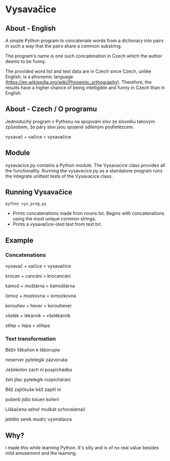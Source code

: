# Vysavačice

## About - English

A simple Python program to concatenate words from a dictionary into pairs in such a way that the pairs share a common substring.

The program's name is one such concatenation in Czech which the author deems to be funny.

The provided word list and text data are in Czech since Czech, unlike English, is a phonemic language (https://en.wikipedia.org/wiki/Phonemic_orthography). Therefore, the results have a higher chance of being intelligible and funny in Czech than in English.

## About - Czech / O programu

Jednoduchý program v Pythonu na spojování slov ze slovníku takovým způsobem, že páry slov jsou spojené sdíleným podřetězcem.

vysavač + vačice = vysavačice

## Module

vysavacice.py contains a Python module. The Vysavacice class provides all the functionality. Running the vysavacice.py as a standalone program runs the integrate unittest tests of the Vysavacice class.

## Running Vysavačice

`python vys_prog.py`

* Prints concatenations made from nouns.txt. Begins with concatenations using the most unique common strings.
* Prints a vysavačice-ized text from text.txt.

## Example

### Concatenations

vysavač + vačice = vysavačice

krocan + cancání = krocancání

kámoš + moštárna = kámoštárna

lomoz + mozkovna = lomozkovna

korouhev + hever = korouhever

všelék + lékárník = všelékárník

střep + řepa = střepa

### Text transformation

Běžír liškaňon k táborupie 

neserver pytelegik zázvoruka

Ježekoton zach ní pospíchádka 

žeh jílec pytelegik rozpíchárání 

 

Běž zajíčkuše běž zapití ní 

poberb jídlo toluen koření 

Liškačena sehoř muškát schovalamač 

ještělo seník mudrc vysmálaura 



## Why?

I made this while learning Python. It's silly and is of no real value besides mild amusement and the learning.

